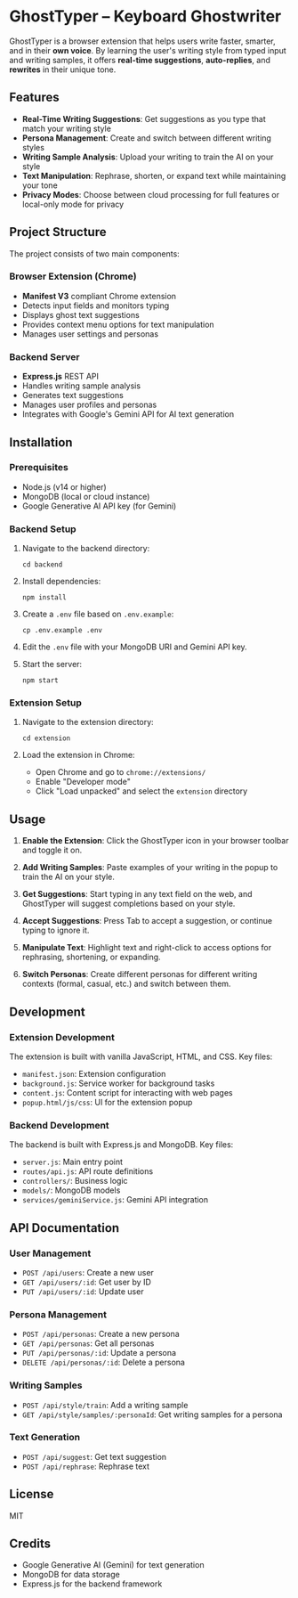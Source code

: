 # GhostTyper – Keyboard Ghostwriter

GhostTyper is a browser extension that helps users write faster, smarter, and in their **own voice**. By learning the user's writing style from typed input and writing samples, it offers **real-time suggestions**, **auto-replies**, and **rewrites** in their unique tone.

## Features

-   **Real-Time Writing Suggestions**: Get suggestions as you type that match your writing style
-   **Persona Management**: Create and switch between different writing styles
-   **Writing Sample Analysis**: Upload your writing to train the AI on your style
-   **Text Manipulation**: Rephrase, shorten, or expand text while maintaining your tone
-   **Privacy Modes**: Choose between cloud processing for full features or local-only mode for privacy

## Project Structure

The project consists of two main components:

### Browser Extension (Chrome)

-   **Manifest V3** compliant Chrome extension
-   Detects input fields and monitors typing
-   Displays ghost text suggestions
-   Provides context menu options for text manipulation
-   Manages user settings and personas

### Backend Server

-   **Express.js** REST API
-   Handles writing sample analysis
-   Generates text suggestions
-   Manages user profiles and personas
-   Integrates with Google's Gemini API for AI text generation

## Installation

### Prerequisites

-   Node.js (v14 or higher)
-   MongoDB (local or cloud instance)
-   Google Generative AI API key (for Gemini)

### Backend Setup

1. Navigate to the backend directory:

    ```
    cd backend
    ```

2. Install dependencies:

    ```
    npm install
    ```

3. Create a `.env` file based on `.env.example`:

    ```
    cp .env.example .env
    ```

4. Edit the `.env` file with your MongoDB URI and Gemini API key.

5. Start the server:
    ```
    npm start
    ```

### Extension Setup

1. Navigate to the extension directory:

    ```
    cd extension
    ```

2. Load the extension in Chrome:
    - Open Chrome and go to `chrome://extensions/`
    - Enable "Developer mode"
    - Click "Load unpacked" and select the `extension` directory

## Usage

1. **Enable the Extension**: Click the GhostTyper icon in your browser toolbar and toggle it on.

2. **Add Writing Samples**: Paste examples of your writing in the popup to train the AI on your style.

3. **Get Suggestions**: Start typing in any text field on the web, and GhostTyper will suggest completions based on your style.

4. **Accept Suggestions**: Press Tab to accept a suggestion, or continue typing to ignore it.

5. **Manipulate Text**: Highlight text and right-click to access options for rephrasing, shortening, or expanding.

6. **Switch Personas**: Create different personas for different writing contexts (formal, casual, etc.) and switch between them.

## Development

### Extension Development

The extension is built with vanilla JavaScript, HTML, and CSS. Key files:

-   `manifest.json`: Extension configuration
-   `background.js`: Service worker for background tasks
-   `content.js`: Content script for interacting with web pages
-   `popup.html/js/css`: UI for the extension popup

### Backend Development

The backend is built with Express.js and MongoDB. Key files:

-   `server.js`: Main entry point
-   `routes/api.js`: API route definitions
-   `controllers/`: Business logic
-   `models/`: MongoDB models
-   `services/geminiService.js`: Gemini API integration

## API Documentation

### User Management

-   `POST /api/users`: Create a new user
-   `GET /api/users/:id`: Get user by ID
-   `PUT /api/users/:id`: Update user

### Persona Management

-   `POST /api/personas`: Create a new persona
-   `GET /api/personas`: Get all personas
-   `PUT /api/personas/:id`: Update a persona
-   `DELETE /api/personas/:id`: Delete a persona

### Writing Samples

-   `POST /api/style/train`: Add a writing sample
-   `GET /api/style/samples/:personaId`: Get writing samples for a persona

### Text Generation

-   `POST /api/suggest`: Get text suggestion
-   `POST /api/rephrase`: Rephrase text

## License

MIT

## Credits

-   Google Generative AI (Gemini) for text generation
-   MongoDB for data storage
-   Express.js for the backend framework
